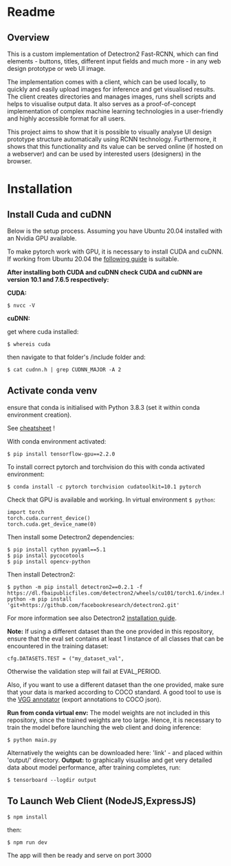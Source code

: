 # Readme

## Overview

This is a custom implementation of Detectron2 Fast-RCNN, which can find elements - buttons, titles, different input fields and much more - in any web design prototype or web UI image. 

The implementation comes with a client, which can be used locally, to quickly and easily upload images for inference and get visualised results. The client creates directories and manages images, runs shell scripts and helps to visualise output data. It also serves as a proof-of-concept implementation of complex machine learning technologies in a user-friendly and highly accessible format for all users.

This project aims to show that it is possible to visually analyse UI design prototype structure automatically using RCNN technology. Furthermore, it shows that this functionality and its value can be served online (if hosted on a webserver) and can be used by interested users (designers) in the browser.

# Installation

## Install Cuda and cuDNN

Below is the setup process. Assuming you have Ubuntu 20.04 installed with an Nvidia GPU available.

To make pytorch work with GPU, it is necessary to install CUDA and cuDNN. If working from Ubuntu 20.04 the [following guide](https://askubuntu.com/questions/1230645/when-is-cuda-gonna-be-released-for-ubuntu-20-04) is suitable.
  

**After installing both CUDA and cuDNN check CUDA and cuDNN are version 10.1 and 7.6.5 respectively:**

**CUDA:**

    $ nvcc -V

**cuDNN:**

get where cuda installed:

    $ whereis cuda
then navigate to that folder's /include folder and: 

    $ cat cudnn.h | grep CUDNN_MAJOR -A 2

  
  

## Activate conda venv

ensure that conda is initialised with Python 3.8.3 (set it within conda environment creation). 

See [cheatsheet](https://docs.conda.io/projects/conda/en/4.6.0/_downloads/52a95608c49671267e40c689e0bc00ca/conda-cheatsheet.pdf) !

With conda environment activated:

    $ pip install tensorflow-gpu==2.2.0

To install correct pytorch and torchvision do this with conda activated environment:

    $ conda install -c pytorch torchvision cudatoolkit=10.1 pytorch

Check that GPU is available and working. In virtual environment `$ python`:

    import torch
    torch.cuda.current_device()
    torch.cuda.get_device_name(0)

Then install some Detectron2 dependencies:

    $ pip install cython pyyaml==5.1
    $ pip install pycocotools
    $ pip install opencv-python

Then install Detectron2:

    $ python -m pip install detectron2==0.2.1 -f https://dl.fbaipublicfiles.com/detectron2/wheels/cu101/torch1.6/index.html$ python -m pip install 'git+https://github.com/facebookresearch/detectron2.git'

For more information see also Detectron2 [installation guide](https://github.com/facebookresearch/detectron2/blob/master/INSTALL.md). 

  

**Note:**
If using a different dataset than the one provided in this repository, ensure that the eval set contains at least 1 instance of all classes that can be encountered in the training dataset:

    cfg.DATASETS.TEST = ("my_dataset_val",


Otherwise the validation step will fail at EVAL_PERIOD.

Also, if you want to use a different dataset than the one provided, make sure that your data is marked according to COCO standard. A good tool to use is the [VGG annotator](http://www.robots.ox.ac.uk/~vgg/software/via/via_demo.html) (export annotations to COCO json).
  
**Run from conda virtual env:**
The model weights are not included in this repository, since the trained weights are too large. Hence, it is necessary to train the model before launching the web client and doing inference:

    $ python main.py

Alternatively the weights can be downloaded here: 'link' - and placed within 'output/' directory.
**Output:**
to graphically visualise and get very detailed data about model performance, after training completes, run:

    $ tensorboard --logdir output

## To Launch Web Client (NodeJS,ExpressJS)

    $ npm install
then:

    $ npm run dev

The app will then be ready and serve on port 3000






